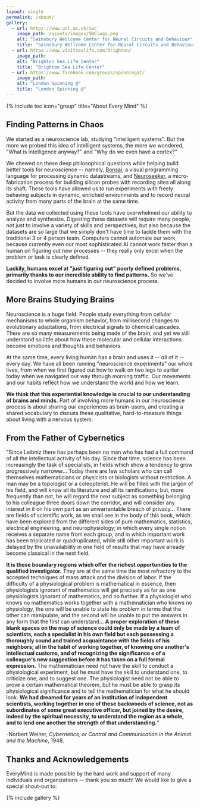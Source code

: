 ```yaml
---
layout: single
permalink: /about/
gallery: 
  - url: https://www.ucl.ac.uk/swc
    image_path: /assets/images/SWClogo.png
    alt: "Sainsbury Wellcome Center for Neural Circuits and Behaviour"
    title: "Sainsbury Wellcome Center for Neural Circuits and Behaviour"
  - url: https://www.visitsealife.com/brighton/
    image_path:
    alt: "Brighton Sea Life Center"
    title: "Brighton Sea Life Center"
  - url: https://www.facebook.com/groups/spinningat/
    image_path: 
    alt: "London Spinning @"
    title: "London Spinning @"
---
```

{% include toc icon="group" title="About Every Mind" %}

## Finding Patterns in Chaos

We started as a neuroscience lab, studying "intelligent systems". But the more we probed this idea of intelligent systems, the more we wondered, "What is intelligence anyway?" and "Why do we even have a cortex?"

We chewed on these deep philosophical questions while helping build better tools for neuroscience -- namely, [Bonsai](https://bitbucket.org/horizongir/bonsai), a visual programming language for processing dynamic datastreams, and [Neuroseeker](http://neuroseeker.eu/), a micro-fabrication process for building silicon probes with recording sites all along its shaft. These tools have allowed us to run experiments with freely behaving subjects in dynamic, enriched environments and to record neural activity from many parts of the brain at the same time. 

But the data we collected using these tools have overwhelmed our ability to analyze and synthesize. Digesting these datasets will require many people, not just to involve a variety of skills and perspectives, but also because the datasets are so large that we simply don't have time to tackle them with the traditional 3 or 4 person team. Computers cannot automate our work, because currently even our most sophisticated AI cannot work faster than a human on figuring out new processes -- they really only excel when the problem or task is clearly defined. 

**Luckily, humans excel at "just figuring out" poorly defined problems, primarily thanks to our incredible ability to find patterns.** So we've decided to involve more humans in our neuroscience process. 

## More Brains Studying Brains

Neuroscience is a huge field. People study everything from cellular mechanisms to whole organism behavior, from millisecond changes to evolutionary adaptations, from electrical signals to chemical cascades. There are so many measurements being made of the brain, and yet we still understand so little about how these molecular and cellular interactions become emotions and thoughts and behaviors. 

At the same time, every living human has a brain and uses it -- *all* of it -- every day. We have all been running "neuroscience experiments" our whole lives, from when we first figured out how to walk on two legs to earlier today when we navigated our way through morning traffic. Our movements and our habits reflect how we understand the world and how we learn. 

**We think that this experiential knowledge is crucial to our understanding of brains and minds.** Part of involving more humans in our neuroscience process is about sharing our experiences as brain-users, and creating a shared vocabulary to discuss these qualitative, hard-to-measure things about living with a nervous system. 

## From the Father of Cybernetics

"Since Leibniz there has perhaps been no man who has had a full command of all the intellectual activity of his day. Since that time, science has been increasingly the task of specialists, in fields which show a tendency to grow progressively narrower... Today there are few scholars who can call themselves mathematicians or physicists or biologists without restriction. A man may be a topologist or a coleopterist. He will be filled with the jargon of his field, and will know all its literature and all its ramifications, but, more frequently than not, he will regard the next subject as something belonging to his colleague three doors down the corridor, and will consider any interest in it on his own part as an unwarrantable breach of privacy... There are fields of scientific work, as we shall see in the body of this book, which have been explored from the different sides of pure mathematics, statistics, electrical engineering, and neurophysiology; in which every single notion receives a separate name from each group, and in which important work has been triplicated or quadruplicated, while still other important work is delayed by the unavailability in one field of results that may have already become classical in the next field.

**It is these boundary regions which offer the richest opportunities to the qualified investigator.** They are at the same time the most refractory to the accepted techniques of mass attack and the division of labor. If the difficulty of a physiological problem is mathematical in essence, then physiologists ignorant of mathematics will get precisely as far as one physiologists ignorant of mathematics, and no further. If a physiologist who knows no mathematics works together with a mathematician who knows no physiology, the one will be unable to state his problem in terms that the other can manipulate, and the second will be unable to put the answers in any form that the first can understand... **A proper exploration of these blank spaces on the map of science could only be made by a team of scientists, each a specialist in his own field but each possessing a thoroughly sound and trained acquaintance with the fields of his neighbors; all in the habit of working together, of knowing one another's intellectual customs, and of recognizing the significance e of a colleague's new suggestion before it has taken on a full formal expression.** The mathematician need not have the skill to conduct a physiological experiment, but he must have the skill to understand one, to criticize one, and to suggest one. The physiologist need not be able to prove a certain mathematical theorem, but he must be able to grasp its physiological significance and to tell the mathematician for what he should look. **We had dreamed for years of an institution of independent scientists, working together in one of these backwoods of science, not as subordinates of some great executive officer, but joined by the desire, indeed by the spiritual necessity, to understand the region as a whole, and to lend one another the strength of that understanding.**"

-Norbert Weiner, *Cybernetics, or Control and Communication in the Animal and the Machine*, 1948.

## Thanks and Acknowledgements

EveryMind is made possible by the hard work and support of many individuals and organizations -- thank you so much! We would like to give a special shout-out to: 

{% include gallery %}

